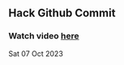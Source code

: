 
 ## Hack Github Commit 
 ### Watch video <a href="https://www.youtube.com">here</a> 
 Sat 07 Oct 2023 
